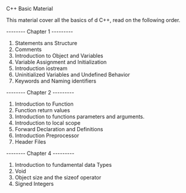 C++ Basic Material 

This material cover all the basics of d C++, read on the following order.

-------- Chapter 1 ---------

1. Statements ans Structure 
2. Comments
3. Introduction to Object and Variables
4. Variable Assignment and Initialization
5. Introduction iostream
6. Uninitialized Variables and Undefined Behavior
7. Keywords and Naming identifiers

-------- Chapter 2 ---------

1. Introduction to Function
2. Function return values 
3. Introduction to functions parameters and arguments.
4. Introduction to local scope
5. Forward Declaration and Definitions 
6. Introduction Preprocessor
7. Header Files

-------- Chapter 4 ---------

1. Introduction to fundamental data Types
2. Void
3. Object size and the sizeof operator 
4. Signed Integers 